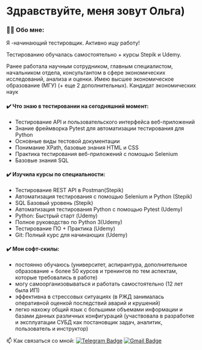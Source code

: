 # Здравствуйте, меня зовут Ольга)

### :man_technologist: Обо мне: 
Я -начинающий тестировщик. Активно ищу работу!

Тестированию обучалась самостоятельно + курсы Stepik и Udemy.

Ранее работала научным сотрудником, главным специалистом, начальником отдела, консультантом в сфере экономических исследований, анализа и оценки.
Имею высшее экономическое образование (МГУ) (+ еще 2 дополнительных).
Кандидат экономических наук

#### ✔️ Что знаю в тестировании на сегодняшний момент:

* Тестирование API и пользовательского интерфейса веб-приложений
* Знание фреймворка Pytest  для автоматизации тестирования  для Python
* Основные  виды тестовой документации
* Понимание XPath, базовые знания HTML и CSS
* Практика тестирования веб-приложений с помощью Selenium
* Базовые знания SQL

#### ✔️ Изучила курсы по специальности:

* Тестирование REST API в Postman(Stepik)
* Автоматизация тестирования с помощью Selenium и Python (Stepik)
* SQL Базовый уровень (Stepik)
* Автоматизация тестирования Python с помощью Pytest (Udemy)
* Python: Быстрый старт  (Udemy)
* Полное руководство по Python 3(Udemy)
* Тестирование ПО + Практика (Udemy)
* Git: Полный курс для начинающих  (Udemy)

#### ✔️ Мои софт-скилы:
* постоянно обучаюсь (университет, аспирантура, дополнительное образование +  более 50 курсов и тренингов  по тем аспектам, которые требовались в работе)
* могу самоорганизовываться и  работать самостоятельно (12 лет была ИП)
* эффективна в стрессовых ситуациях (в РЖД занималась оперативной оценкой последствий аварий и крушений)
* легко нахожу общий язык с большими объемами информации и базами данных различных конфигураций (участвовала в разработке и эксплуатации СУБД как постановщик задач, аналитик, пользователь и инструктор)


:mailbox: Как связаться со мной: [![Telegram Badge](https://img.shields.io/badge/-olgaofrolova-blue?style=flat&logo=Telegram&logoColor=white)](https://t.me/olgaofrolova) [![Gmail Badge](https://img.shields.io/badge/-Gmail-red?style=flat&logo=Gmail&logoColor=white)](mailto:50freesmart@gmail.com)


